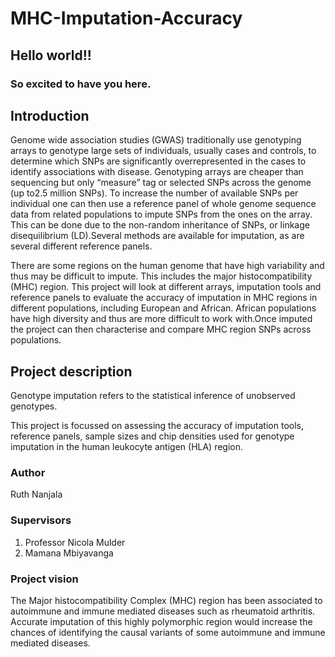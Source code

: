 # MHC-Imputation-Accuracy

## Hello world!!
### So excited to have you here.

## Introduction
Genome wide association studies (GWAS) traditionally use genotyping arrays to genotype large sets of individuals, usually cases and controls, to determine which SNPs are significantly overrepresented in the cases to identify associations with disease. Genotyping arrays are cheaper than sequencing but only “measure” tag or selected SNPs across the genome (up to2.5 million SNPs). To increase the number of available SNPs per individual one can then use a reference panel of whole genome sequence data from related populations to impute SNPs from the ones on the array. This can be done due to the non-random inheritance of SNPs, or linkage disequilibrium (LD).Several methods are available for imputation, as are several different reference panels.

There are some regions on the human genome that have high variability and thus may be difficult to impute. This includes the major histocompatibility (MHC) region. This project will look at different arrays, imputation tools and reference panels to evaluate the accuracy of imputation in MHC regions in different populations, including European and African. African populations have high diversity and thus are more difficult to work with.Once imputed the project can then characterise and compare MHC region SNPs across populations.

## Project description
Genotype imputation refers to the statistical inference of unobserved genotypes.

This project is focussed on assessing the accuracy of imputation tools, reference panels, sample sizes and chip densities used for genotype imputation in the human leukocyte antigen (HLA) region.

### Author
Ruth Nanjala

### Supervisors
1. Professor Nicola Mulder
2. Mamana Mbiyavanga

### Project vision
The Major histocompatibility Complex (MHC) region has been associated to autoimmune and immune mediated diseases such as rheumatoid arthritis. Accurate imputation of this highly polymorphic region would increase the chances of identifying the causal variants of some autoimmune and immune mediated diseases.
